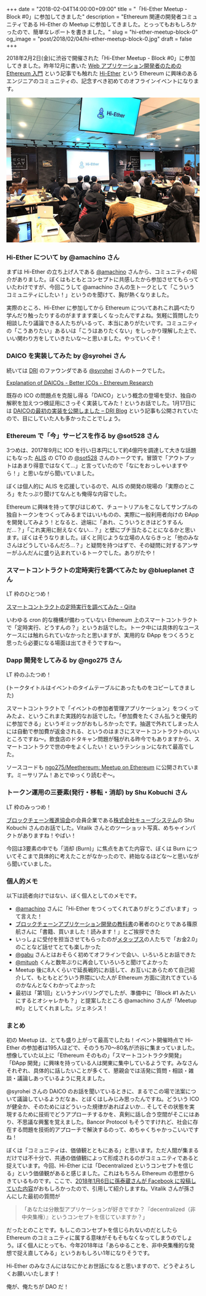 +++
date = "2018-02-04T14:00:00+09:00"
title = "「Hi-Ether Meetup - Block #0」に参加してきました"
description = "Ethereum 関連の開発者コミュニティである Hi-Ether の Meetup に参加してきました。とっってもおもしろかったので、簡単なレポートを書きました。"
slug = "hi-ether-meetup-block-0"
og_image = "post/2018/02/04/hi-ether-meetup-block-0.jpg"
draft = false
+++

2018年2月2日(金)に渋谷で開催された「Hi-Ether Meetup - Block #0」に参加してきました。昨年12月に書いた <a href="https://june29.jp/2017/12/22/ethereum-for-web-application-developers/">Web アプリケーション開発者のための Ethereum 入門</a> という記事でも触れた <a href="https://www.hi-ether.org/">Hi-Ether</a> という Ethereum に興味のあるエンジニアのコミュニティの、記念すべき初めてのオフラインイベントになります。

<img src="/post/2018/02/04/hi-ether-meetup-block-0.jpg">

### Hi-Ether について by @amachino さん

まずは Hi-Ether の立ち上げ人である <a href="https://twitter.com/amachino">@amachino</a> さんから、コミュニティの紹介がありました。ぼくはもともとコンセプトに共感したから参加させてもらっていたわけですが、今回こうして @amachino さんの生トークとして「こういうコミュニティにしたい！」というのを聞けて、胸が熱くなりました。

<script async class="speakerdeck-embed" data-id="694be350dfb645bea5346132be7d612a" data-ratio="1.77777777777778" src="//speakerdeck.com/assets/embed.js"></script>

実際のところ、Hi-Ether に参加してから Ethereum についてあれこれ調べたり学んだり触ったりするのがますます楽しくなったんですよね。気軽に質問したり相談したり議論できる人たちがいるって、本当にありがたいです。コミュニティの「こうありたい」あるいは「こうはありたくない」をしっかり理解した上で、いい関わり方をしていきたいな〜と思いました。やっていくぞ！

### DAICO を実装してみた by @syrohei さん

続いては <a href="https://dri.network/">DRI</a> のファウンダである <a href="https://twitter.com/syrohei">@syrohei</a> さんのトークでした。

<a href="https://ethresear.ch/t/explanation-of-daicos/465">Explanation of DAICOs - Better ICOs - Ethereum Research</a>

既存の ICO の問題点を克服し得る「DAICO」という概念の登場を受け、独自の解釈を加えつつ検証用にさっそく実装してみた！というお話でした。1月17日には <a href="https://blog.dri.network/the-first-implementation-of-daico-ja-8c91918f167">DAICOの最初の実装を公開しました – DRI Blog</a> という記事も公開されていたので、目にしていた人も多かったことでしょう。

<script async class="speakerdeck-embed" data-id="8058c4cff8714337b8a583664757eb1b" data-ratio="1.77777777777778" src="//speakerdeck.com/assets/embed.js"></script>

### Ethereum で「今」サービスを作る by @sot528 さん

3つめは、2017年9月に ICO を行い日本円にして約4億円を調達して大きな話題にもなった <a href="https://alismedia.jp/">ALIS</a> の CTO の <a href="https://twitter.com/sot528">@sot528</a> さんのトークです。冒頭で「アウトプットはあまり得意ではなくて…」と言っていたので「なにをおっしゃいますやら！」と思いながら聞いていました。

ぼくは個人的に ALIS を応援しているので、ALIS の開発の現場の「実際のところ」をたっぷり聞けてなんとも俺得な内容でした。

Ethereum に興味を持って学びはじめて、チュートリアルをこなしてサンプルの独自トークンをつくってみるまではいいものの、実際に一般利用者向けの ÐApp を開発してみよう！となると、途端に「あれ、こういうときはどうするんだ…？」「これ実用に耐えなくない…？」と壁にブチ当たることになるかと思います。ぼくはそうなりました。ぼくと同じような立場の人ならきっと「他のみなさんはどうしているんだろ…？」と疑問を持つはずで、その疑問に対するアンサーがふんだんに盛り込まれているトークでした。ありがたや！

<script async class="speakerdeck-embed" data-id="927110e2d5924bad98babc5766bd9900" data-ratio="1.33333333333333" src="//speakerdeck.com/assets/embed.js"></script>

### スマートコントラクトの定時実行を調べてみた by @blueplanet さん

LT 枠のひとつめ！

<a href="https://qiita.com/blueplanet/items/bb9effd226106dd39344">スマートコントラクトの定時実行を調べてみた - Qiita</a>

いわゆる cron 的な機構が備わっていない Ethereum 上のスマートコントラクトで「定時実行、どうすんの？」というお話でした。トーク中には具体的なユースケースには触れられていなかったと思いますが、実用的な ÐApp をつくろうと思ったら必要になる場面は出てきそうですね〜。

### Dapp 開発をしてみる by @ngo275 さん

LT 枠のふたつめ！

(トークタイトルはイベントのタイムテーブルにあったものをコピーしてきました)

スマートコントラクトで「イベントの参加者管理アプリケーション」をつくってみたよ、というこれまた実践的なお話でした。「参加費をたくさん払うと優先的に参加できる」というギミックがおもしろかったです。抽選で外れてしまった人には自動で参加費が返金される、というのはまさにスマートコントラクトのいいところですね〜。飲食店のドタキャン問題が騒がれる昨今でもありますから、スマートコントラクで世の中をよくしたい！というテンションになれて最高でした。

<script async class="speakerdeck-embed" data-id="14996b9a85b04de39b500e02c6c1a899" data-ratio="1.33333333333333" src="//speakerdeck.com/assets/embed.js"></script>

ソースコードも <a href="https://github.com/ngo275/Meethereum">ngo275/Meethereum: Meetup on Ethereum</a> に公開されています。ミーサリアム！あとでゆっくり読むぞ〜。

### トークン運用の三要素(発行・移転・消却) by Shu Kobuchi さん

LT 枠のみっつめ！

<a href="http://bccc.global/ja/">ブロックチェーン推進協会</a>の会員企業である<a href="https://www.cubesystem.co.jp/">株式会社キューブシステム</a>の Shu Kobuchi さんのお話でした。Vitalik さんとのツーショット写真、めちゃインパクトがありますね！やばい！

今回は3要素の中でも「消却 (Burn)」に焦点をあてた内容で、ぼくは Burn についてそこまで具体的に考えたことがなかったので、終始なるほどな〜と思いながら聞いていました。

<script async class="speakerdeck-embed" data-id="2041ef507bd646a397dee1bf3691882a" data-ratio="1.33333333333333" src="//speakerdeck.com/assets/embed.js"></script>

### 個人的メモ

以下は読者向けではない、ぼく個人としてのメモです。

- <a href="https://twitter.com/amachino">@amachino</a> さんに「Hi-Ether をつくってくれてありがとうございます」って言えた！
- <a href="https://www.amazon.co.jp/dp/B0794WJYGW/">ブロックチェーンアプリケーション開発の教科書</a>の著者のひとりである篠原航さんに「書籍、買いました！読みます！」とご挨拶できた
- いっしょに受付を担当させてもらったのが<a href="http://metaps.com/ja/">メタップス</a>の人たちで「お金2.0」のことなど話せてとても楽しかった
- <a href="https://twitter.com/gabu">@gabu</a> さんとはおそらく初めてオフラインで会い、いろいろとお話できた
- <a href="https://twitter.com/mituoh">@mituoh</a> くんと数年ぶりに再会していろいろと聞けてよかった
- Meetup 後に8人くらいで延長戦的にお話して、お互いにあらためて自己紹介して、もともとどういう界隈にいた人が Ethereum 方面に流れてきているのかなんとなくわかってよかった
- 最初は「第1回」というナンバリングでしたが、準備中に「Block #1 みたいにするとオシャレかも？」と提案したところ @amachino さんが「Meetup #0」としてくれました。ジェネシス！

### まとめ

初の Meetup は、とても盛り上がって最高でしたね！イベント開催時点で Hi-Ether の参加者は195人ほどで、そのうち70〜80名が渋谷に集まっていました。想像していた以上に「Ethereum そのもの」「スマートコントラクタ開発」「ÐApp 開発」に興味を持っている人は関東に集中しているようです。みなさんそれぞれ、具体的に話したいことが多くて、懇親会では活発に質問・相談・雑談・議論しあっているように見えました。

@syrohei さんの DAICO のお話を聞いているときに、まるでこの場で法案について議論しているようだなぁ、とぼくはしみじみ思ったんですね。どういう ICO が健全か、そのためにはどういった規律があればよいか… そしてその状態を実現するために技術でどうアプローチするかを、真剣に話し合う空間がそこにはあり、不思議な興奮を覚えました。Bancor Protocol もそうですけれど、社会に存在する問題を技術的アプローチで解決するのって、めちゃくちゃかっこいいですね！

ぼくは「コミュニティは、価値観とともにある」と思います。ただ人間が集まるだけでは不十分で、共通の価値観によって形成されるのがコミュニティであると捉えています。今回、Hi-Ether には「Decentralized というコンセプトを信じる」という価値観があると感じました。これはもちろん Ethereum の思想からきているものです。ここで、<a href="https://www.facebook.com/taizoson/posts/10155372510529492">2018年1月6日に孫泰蔵さんが Facebook に投稿していた内容</a>がおもしろかったので、引用して紹介しますね。Vitalik さんが孫さんにした最初の質問が

> 「あなたは分散型アプリケーションが好きですか？『decentralized（非中央集権）』というコンセプトを信じていますか？」

だったとのことです。もしこのコンセプトを信じられないのだとしたら Ethereum のコミュニティに属する意味がそもそもなくなってしまうのでしょう。ぼく個人にとっても、今年2018年は「あらゆることを、非中央集権的な発想で捉え直してみる」というおもしろい1年になりそうです。

Hi-Ether のみなさんにはなにかとお世話になると思いますので、どうぞよろしくお願いいたします！

俺が、俺たちが DAO だ！
